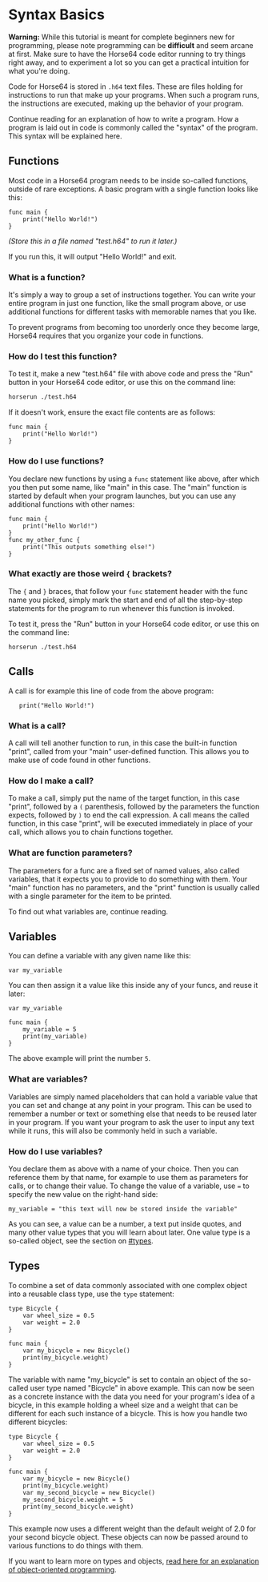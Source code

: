 
<!-- For license of this file, see LICENSE.md in the base dir. -->

Syntax Basics
=============

**Warning:** While this tutorial is meant for complete beginners
new for programming, please note programming can be **difficult**
and seem arcane at first. Make sure to have the Horse64 code
editor running to try things right away, and to experiment a lot
so you can get a practical intuition for what you're doing.

Code for Horse64 is stored in `.h64` text files. These are files
holding for instructions to run that make up your programs.
When such a program runs, the instructions are executed,
making up the behavior of your program.

Continue reading for an explanation of how to write a program.
How a program is laid out in code is commonly called the
"syntax" of the program. This syntax will be explained here.


Functions
---------

Most code in a Horse64 program needs to be inside
so-called functions, outside of rare exceptions.
A basic program with a single function looks like this:

```Horse64
func main {
    print("Hello World!")
}
```
*(Store this in a file named "test.h64" to run it later.)*

If you run this, it will output "Hello World!" and exit.

### What is a function?

It's simply a way to group
a set of instructions together. You can write your entire
program in just one function, like the small program above,
or use additional functions for different tasks with
memorable names that you like.

To prevent programs
from becoming too unorderly once they become large,
Horse64 requires that you organize your code in functions.

### How do I test this function?

To test it, make a new "test.h64" file with above code and
press the "Run" button in your Horse64 code editor,
or use this on the command line:

```bash
horserun ./test.h64
```

If it doesn't work, ensure the exact file contents are as follows:
```Horse64
func main {
    print("Hello World!")
}
```

### How do I use functions?

You declare new functions by using a `func` statement
like above, after which you then put some name, like
"main" in this case. The "main" function is started by
default when your program launches, but you can use any
additional functions with other names:

```
func main {
    print("Hello World!")
}
func my_other_func {
    print("This outputs something else!")
}
```

### What exactly are those weird `{` brackets?

The `{` and `}` braces, that follow your `func` statement
header with the func name you picked, simply mark the start
and end of all the step-by-step statements for the program
to run whenever this function is invoked.

To test it, press the "Run" button in your Horse64 code editor,
or use this on the command line:
```Horse64
horserun ./test.h64
```


Calls
-----

A call is for example this line of code from the above program:

```Horse64
   print("Hello World!")
```

### What is a call?

A call will tell another function to run, in this case the built-in
function "print", called from your "main" user-defined function.
This allows you to make use of code found in other functions.

### How do I make a call?

To make a call, simply put the name of the target function, in
this case "print", followed by a `(` parenthesis, followed by
the parameters the function expects, followed by `)` to end the
call expression. A call means the called function, in this case
"print", will be executed immediately in place of your call, which
allows you to chain functions together.

### What are function parameters?

The parameters for a func are a fixed set of named values,
also called variables, that it expects you to provide to do
something with them. Your "main" function has no parameters,
and the "print" function is usually called with a single
parameter for the item to be printed.

To find out what variables are, continue reading.

Variables
---------

You can define a variable with any given name like this:
```
var my_variable
```
You can then assign it a value like this inside any of
your funcs, and reuse it later:

```
var my_variable

func main {
    my_variable = 5
    print(my_variable)
}
```

The above example will print the number `5`.

### What are variables?

Variables are simply named placeholders that can hold a
variable value that you can set and change at any point
in your program. This can be used to remember a number or
text or something else that needs to be reused later in
your program. If you want your program to ask the user
to input any text while it runs, this will also be commonly
held in such a variable.

### How do I use variables?

You declare them as above with a name of your choice.
Then you can reference them by that name, for example
to use them as parameters for calls, or to change their
value. To change the value of a variable, use `=` to
specify the new value on the right-hand side:

```
my_variable = "this text will now be stored inside the variable"
```

As you can see, a value can be a number, a text put
inside quotes, and many other value types that you
will learn about later. One value type is a
so-called object, see the section on [#types](types).


Types
-----

To combine a set of data commonly associated with one complex
object into a reusable class type, use the `type` statement:

```
type Bicycle {
    var wheel_size = 0.5
    var weight = 2.0
}

func main {
    var my_bicycle = new Bicycle()
    print(my_bicycle.weight)
}
```

The variable with name "my_bicycle" is set to contain an object of
the so-called user type named "Bicycle" in above example. This
can now be seen as a concrete instance with the data you need
for your program's idea of a bicycle, in this example holding a
wheel size and a weight that can be different for each such
instance of a bicycle. This is how you handle two different
bicycles:

```
type Bicycle {
    var wheel_size = 0.5
    var weight = 2.0
}

func main {
    var my_bicycle = new Bicycle()
    print(my_bicycle.weight)
    var my_second_bicycle = new Bicycle()
    my_second_bicycle.weight = 5
    print(my_second_bicycle.weight)
}
```

This example now uses a different weight than the default weight
of 2.0 for your second bicycle object. These objects can now
be passed around to various functions to do things with
them.

If you want to learn more on types and objects, [read here
for an explanation of object-oriented
programming](/docs/OOP.md).


